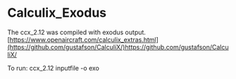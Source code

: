# Calculix_Exodus

The ccx_2.12 was compiled with exodus output.
[https://www.openaircraft.com/calculix_extras.html](https://github.com/gustafson/CalculiX/)https://github.com/gustafson/CalculiX/

To run:  ccx_2.12 inputfile -o exo
